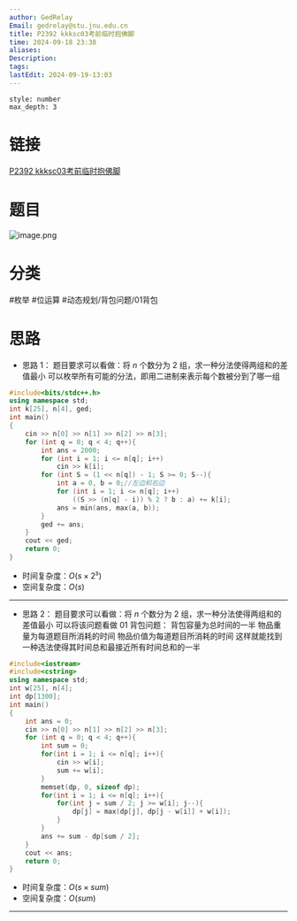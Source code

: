 ```yaml
---
author: GedRelay
Email: gedrelay@stu.jnu.edu.cn
title: P2392 kkksc03考前临时抱佛脚
time: 2024-09-18 23:38
aliases: 
Description: 
tags: 
lastEdit: 2024-09-19-13:03
---
```


```toc
style: number
max_depth: 3
```

# 链接
[P2392 kkksc03考前临时抱佛脚](https://www.luogu.com.cn/problem/P2392) 

# 题目
![image.png](https://ged-pic-bed.oss-cn-guangzhou.aliyuncs.com/img/202409182338018.png)


# 分类
#枚举 #位运算 #动态规划/背包问题/01背包 

# 思路
- 思路 1：
题目要求可以看做：将 ${n }$ 个数分为 ${2 }$ 组，求一种分法使得两组和的差值最小
可以枚举所有可能的分法，即用二进制来表示每个数被分到了哪一组


```cpp
#include<bits/stdc++.h>
using namespace std;
int k[25], n[4], ged;
int main()
{
	cin >> n[0] >> n[1] >> n[2] >> n[3];
	for (int q = 0; q < 4; q++){
		int ans = 2000;
		for (int i = 1; i <= n[q]; i++)
			cin >> k[i];
		for (int S = (1 << n[q]) - 1; S >= 0; S--){
			int a = 0, b = 0;//左边和右边
			for (int i = 1; i <= n[q]; i++)
				((S >> (n[q] - i)) % 2 ? b : a) += k[i];
			ans = min(ans, max(a, b));
		}
		ged += ans;
	}
	cout << ged;
	return 0;
}
```


- 时间复杂度：${O\left( s\times 2^{s}   \right)  }$ 
- 空间复杂度：${O\left( s \right)  }$ 


---

- 思路 2：
题目要求可以看做：将 ${n }$ 个数分为 ${2 }$ 组，求一种分法使得两组和的差值最小
可以将该问题看做 01 背包问题：
背包容量为总时间的一半
物品重量为每道题目所消耗的时间
物品价值为每道题目所消耗的时间
这样就能找到一种选法使得其时间总和最接近所有时间总和的一半

```cpp
#include<iostream>
#include<cstring>
using namespace std;
int w[25], n[4];
int dp[1300];
int main()
{
    int ans = 0;
	cin >> n[0] >> n[1] >> n[2] >> n[3];
	for (int q = 0; q < 4; q++){
	    int sum = 0;
		for(int i = 1; i <= n[q]; i++){
		    cin >> w[i];
		    sum += w[i];
		}
		memset(dp, 0, sizeof dp);
		for(int i = 1; i <= n[q]; i++){
		    for(int j = sum / 2; j >= w[i]; j--){
		        dp[j] = max(dp[j], dp[j - w[i]] + w[i]);
		    }
		}
		ans += sum - dp[sum / 2];
	}
	cout << ans;
	return 0;
}
```


- 时间复杂度：${O\left( s\times sum   \right)  }$ 
- 空间复杂度：${O\left( sum \right)  }$ 


---
